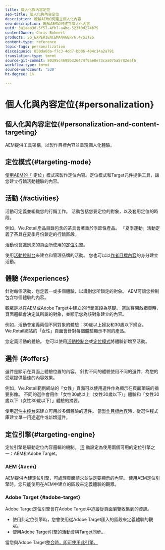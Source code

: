 ```yaml
---
title: 個人化與內容定位
seo-title: 個人化與內容定位
description: 瞭解AEM如何建立個人化內容
seo-description: 瞭解AEM如何建立個人化內容
uuid: 3a1aaa3d-5f57-4fb7-a4be-523f0d274b79
contentOwner: Chris Bohnert
products: SG_EXPERIENCEMANAGER/6.4/SITES
content-type: reference
topic-tags: personalization
discoiquuid: 850da0da-f7c3-4dd7-bb06-404c14a2a791
translation-type: tm+mt
source-git-commit: 80395c4695b326474f9ae0e73caa075a5782eaf6
workflow-type: tm+mt
source-wordcount: '530'
ht-degree: 1%

---
```



# 個人化與內容定位{#personalization}

## 個人化與內容定位{#personalization-and-content-targeting}

AEM提供工具架構，以製作目標內容並呈現個人化體驗。

## 定位模式{#targeting-mode}

[使用AEM的「](/help/sites-authoring/content-targeting-touch.md) 定位」模式來製作定位內容。定位模式和Target元件提供工具，讓您建立行銷活動體驗的內容。

## 活動 {#activities}

活動可定義並組織您的行銷工作。 活動包括您要定位的對象，以及套用定位的時段。

例如，We.Retail產品目錄包含的茶具會著重於季節性產品。 「夏季運動」活動定義了茶具在夏季月份鎖定的行銷區段。

活動也會識別您的頁面所使用的[定位引擎](/help/sites-authoring/personalization.md#targeting-engine)。

使用[活動控制台](/help/sites-authoring/activitylib.md)來建立和管理品牌的活動。 您也可以以[作者目標內容](/help/sites-authoring/content-targeting-touch.md)的身分建立活動。

## 體驗 {#experiences}

針對每個活動，您定義一或多個體驗，以識別您所鎖定的對象。 AEM可讓您控制包含每個體驗的內容。

觀眾是以在AEM或Adobe Target中建立的行銷區段為基礎。 當訪客開啟網頁時，頁面邏輯會決定其所屬的對象，並顯示您為該對象建立的內容。

例如，活動會定義兩個不同對象的體驗：30歲以上婦女和30歲以下婦女。 We.Retail網站的「女性」頁面會針對每個體驗顯示不同的產品。

您定義活動的體驗。 您可以使用[活動控制台](/help/sites-authoring/activitylib.md#adding-editing-an-activity-using-the-activities-console)或[定位模式](/help/sites-authoring/content-targeting-touch.md#adding-and-removing-experiences-using-targeting-mode)將體驗新增至活動。

## 選件 {#offers}

選件是顯示在頁面上體驗位置的內容。 針對不同的體驗使用不同的選件，為您的受眾提供最佳的內容效果。

例如，We.Retail範例網站的「女性」頁面可以使用選件作為顯示在頁面頂端的摘要影像。 不同的選件會用作「女性30歲以上（女性30歲以下）」體驗和「女性30歲以下（女性30歲以下）」體驗的摘要。

使用[選件主控台](/help/sites-authoring/offerlib.md)來建立可用於多個體驗的選件。 當[製作目標內容](/help/sites-authoring/content-targeting-touch.md)時，從選件程式庫建立單一用途選件或新增選件。

## 定位引擎{#targeting-engine}

定位引擎是驅動定位內容邏輯的機制。 [活](/help/sites-authoring/activitylib.md) 動設定為使用兩個可用的定位引擎之一：AEM和Adobe Target。

### AEM {#aem}

AEM提供內建定位引擎，可處理頁面請求並決定要顯示的內容。 使用AEM定位引擎時，您只能使用在AEM中建立的區段來定義體驗的觀眾。

### Adobe Target {#adobe-target}

Adobe Target定位引擎會在Adobe Target中追蹤從頁面瀏覽收集到的資訊。

* 使用此定位引擎時，您會使用從Adobe Target匯入的區段來定義體驗的觀眾。
* 使用Adobe Target引擎的活動會與Target[同步。](/help/sites-authoring/activitylib.md#synchronizing-activities-with-adobe-target)

當您與Adobe Target[整合時，即可使用此引擎。](/help/sites-administering/opt-in.md)

